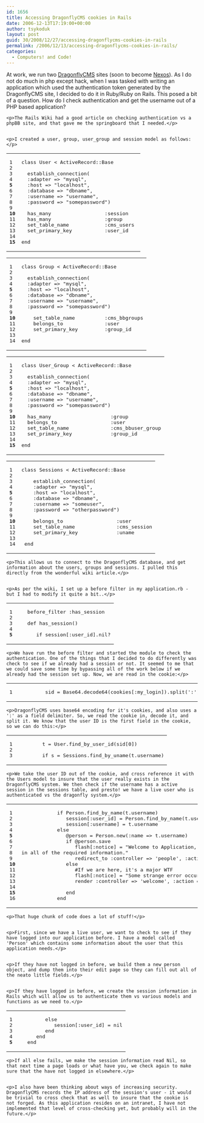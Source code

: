 ```yaml
---
id: 1656
title: Accessing DragonflyCMS cookies in Rails
date: 2006-12-13T17:19:00+00:00
author: tsykoduk
layout: post
guid: 30/2008/12/27/accessing-dragonflycms-cookies-in-rails
permalink: /2006/12/13/accessing-dragonflycms-cookies-in-rails/
categories:
  - Computers! and Code!
---
```

<p>At work, we run two <a href="">DragonflyCMS</a> sites (soon to become <a href="">Nexos</a>). As I do not do much in php except hack, when I was tasked with writing an application which used the authentication token generated by the DragonflyCMS site, I decided to do it in Ruby/Ruby on Rails. This posed a bit of a question. How do I check authentication and get the username out of a <span class="caps">PHP</span> based application?</p>


	<p>The Rails Wiki had a good article on checking authentication vs a phpBB site, and that gave me the springboard that I needed.</p>


	<p>I created a user, group, user_group and session model as follows:</p>


<table class="CodeRay"><tr>
  <td class="line_numbers" title="click to toggle" onclick="with (this.firstChild.style) { display = (display == '') ? 'none' : '' }"><pre>1<tt>
</tt>2<tt>
</tt>3<tt>
</tt>4<tt>
</tt><strong>5</strong><tt>
</tt>6<tt>
</tt>7<tt>
</tt>8<tt>
</tt>9<tt>
</tt><strong>10</strong><tt>
</tt>11<tt>
</tt>12<tt>
</tt>13<tt>
</tt>14<tt>
</tt><strong>15</strong><tt>
</tt></pre></td>
  <td class="code"><pre ondblclick="with (this.style) { overflow = (overflow == 'auto' || overflow == '') ? 'visible' : 'auto' }"><span class="r">class</span> <span class="cl">User</span> &lt; <span class="co">ActiveRecord</span>::<span class="co">Base</span><tt>
</tt><tt>
</tt>  establish_connection(<tt>
</tt>  <span class="sy">:adapter</span> =&gt; <span class="s"><span class="dl">&quot;</span><span class="k">mysql</span><span class="dl">&quot;</span></span>,<tt>
</tt>  <span class="sy">:host</span> =&gt; <span class="s"><span class="dl">&quot;</span><span class="k">localhost</span><span class="dl">&quot;</span></span>,<tt>
</tt>  <span class="sy">:database</span> =&gt; <span class="s"><span class="dl">&quot;</span><span class="k">dbname</span><span class="dl">&quot;</span></span>,<tt>
</tt>  <span class="sy">:username</span> =&gt; <span class="s"><span class="dl">&quot;</span><span class="k">username</span><span class="dl">&quot;</span></span>,<tt>
</tt>  <span class="sy">:password</span> =&gt; <span class="s"><span class="dl">&quot;</span><span class="k">somepassword</span><span class="dl">&quot;</span></span>)<tt>
</tt>  <tt>
</tt>  has_many                  <span class="sy">:session</span><tt>
</tt>  has_many                  <span class="sy">:group</span><tt>
</tt>  set_table_name            <span class="sy">:cms_users</span> <tt>
</tt>  set_primary_key           <span class="sy">:user_id</span><tt>
</tt><tt>
</tt><span class="r">end</span></pre></td>
</tr></table>


<table class="CodeRay"><tr>
  <td class="line_numbers" title="click to toggle" onclick="with (this.firstChild.style) { display = (display == '') ? 'none' : '' }"><pre>1<tt>
</tt>2<tt>
</tt>3<tt>
</tt>4<tt>
</tt><strong>5</strong><tt>
</tt>6<tt>
</tt>7<tt>
</tt>8<tt>
</tt>9<tt>
</tt><strong>10</strong><tt>
</tt>11<tt>
</tt>12<tt>
</tt>13<tt>
</tt>14<tt>
</tt></pre></td>
  <td class="code"><pre ondblclick="with (this.style) { overflow = (overflow == 'auto' || overflow == '') ? 'visible' : 'auto' }"><span class="r">class</span> <span class="cl">Group</span> &lt; <span class="co">ActiveRecord</span>::<span class="co">Base</span><tt>
</tt><tt>
</tt>  establish_connection(<tt>
</tt>  <span class="sy">:adapter</span> =&gt; <span class="s"><span class="dl">&quot;</span><span class="k">mysql</span><span class="dl">&quot;</span></span>,<tt>
</tt>  <span class="sy">:host</span> =&gt; <span class="s"><span class="dl">&quot;</span><span class="k">localhost</span><span class="dl">&quot;</span></span>,<tt>
</tt>  <span class="sy">:database</span> =&gt; <span class="s"><span class="dl">&quot;</span><span class="k">dbname</span><span class="dl">&quot;</span></span>,<tt>
</tt>  <span class="sy">:username</span> =&gt; <span class="s"><span class="dl">&quot;</span><span class="k">username</span><span class="dl">&quot;</span></span>,<tt>
</tt>  <span class="sy">:password</span> =&gt; <span class="s"><span class="dl">&quot;</span><span class="k">somepassword</span><span class="dl">&quot;</span></span>)<tt>
</tt>  <tt>
</tt>    set_table_name          <span class="sy">:cms_bbgroups</span><tt>
</tt>    belongs_to              <span class="sy">:user</span><tt>
</tt>    set_primary_key         <span class="sy">:group_id</span><tt>
</tt><tt>
</tt><span class="r">end</span></pre></td>
</tr></table>


<table class="CodeRay"><tr>
  <td class="line_numbers" title="click to toggle" onclick="with (this.firstChild.style) { display = (display == '') ? 'none' : '' }"><pre>1<tt>
</tt>2<tt>
</tt>3<tt>
</tt>4<tt>
</tt><strong>5</strong><tt>
</tt>6<tt>
</tt>7<tt>
</tt>8<tt>
</tt>9<tt>
</tt><strong>10</strong><tt>
</tt>11<tt>
</tt>12<tt>
</tt>13<tt>
</tt>14<tt>
</tt><strong>15</strong><tt>
</tt></pre></td>
  <td class="code"><pre ondblclick="with (this.style) { overflow = (overflow == 'auto' || overflow == '') ? 'visible' : 'auto' }"><span class="r">class</span> <span class="cl">User_Group</span> &lt; <span class="co">ActiveRecord</span>::<span class="co">Base</span><tt>
</tt><tt>
</tt>  establish_connection(<tt>
</tt>  <span class="sy">:adapter</span> =&gt; <span class="s"><span class="dl">&quot;</span><span class="k">mysql</span><span class="dl">&quot;</span></span>,<tt>
</tt>  <span class="sy">:host</span> =&gt; <span class="s"><span class="dl">&quot;</span><span class="k">localhost</span><span class="dl">&quot;</span></span>,<tt>
</tt>  <span class="sy">:database</span> =&gt; <span class="s"><span class="dl">&quot;</span><span class="k">dbname</span><span class="dl">&quot;</span></span>,<tt>
</tt>  <span class="sy">:username</span> =&gt; <span class="s"><span class="dl">&quot;</span><span class="k">username</span><span class="dl">&quot;</span></span>,<tt>
</tt>  <span class="sy">:password</span> =&gt; <span class="s"><span class="dl">&quot;</span><span class="k">somepassword</span><span class="dl">&quot;</span></span>)<tt>
</tt>  <tt>
</tt>  has_many                    <span class="sy">:group</span><tt>
</tt>  belongs_to                  <span class="sy">:user</span><tt>
</tt>  set_table_name              <span class="sy">:cms_bbuser_group</span><tt>
</tt>  set_primary_key             <span class="sy">:group_id</span><tt>
</tt><tt>
</tt><span class="r">end</span></pre></td>
</tr></table>


<table class="CodeRay"><tr>
  <td class="line_numbers" title="click to toggle" onclick="with (this.firstChild.style) { display = (display == '') ? 'none' : '' }"><pre>1<tt>
</tt>2<tt>
</tt>3<tt>
</tt>4<tt>
</tt><strong>5</strong><tt>
</tt>6<tt>
</tt>7<tt>
</tt>8<tt>
</tt>9<tt>
</tt><strong>10</strong><tt>
</tt>11<tt>
</tt>12<tt>
</tt>13<tt>
</tt>14<tt>
</tt></pre></td>
  <td class="code"><pre ondblclick="with (this.style) { overflow = (overflow == 'auto' || overflow == '') ? 'visible' : 'auto' }"><span class="r">class</span> <span class="cl">Sessions</span> &lt; <span class="co">ActiveRecord</span>::<span class="co">Base</span><tt>
</tt><tt>
</tt>    establish_connection(<tt>
</tt>    <span class="sy">:adapter</span> =&gt; <span class="s"><span class="dl">&quot;</span><span class="k">mysql</span><span class="dl">&quot;</span></span>,<tt>
</tt>    <span class="sy">:host</span> =&gt; <span class="s"><span class="dl">&quot;</span><span class="k">localhost</span><span class="dl">&quot;</span></span>,<tt>
</tt>    <span class="sy">:database</span> =&gt; <span class="s"><span class="dl">&quot;</span><span class="k">dbname</span><span class="dl">&quot;</span></span>,<tt>
</tt>    <span class="sy">:username</span> =&gt; <span class="s"><span class="dl">&quot;</span><span class="k">someuser</span><span class="dl">&quot;</span></span>,<tt>
</tt>    <span class="sy">:password</span> =&gt; <span class="s"><span class="dl">&quot;</span><span class="k">otherpassword</span><span class="dl">&quot;</span></span>)<tt>
</tt>    <tt>
</tt>    belongs_to                  <span class="sy">:user</span><tt>
</tt>    set_table_name              <span class="sy">:cms_session</span><tt>
</tt>    set_primary_key             <span class="sy">:uname</span><tt>
</tt>  <tt>
</tt> <span class="r">end</span></pre></td>
</tr></table>


	<p>This allows us to connect to the DragonflyCMS database, and get information about the users, groups and sessions. I pulled this directly from the wonderful wiki article.</p>


	<p>As per the wiki, I set up a before filter in my application.rb - but I had to modify it quite a bit..</p>


<table class="CodeRay"><tr>
  <td class="line_numbers" title="click to toggle" onclick="with (this.firstChild.style) { display = (display == '') ? 'none' : '' }"><pre>1<tt>
</tt>2<tt>
</tt>3<tt>
</tt>4<tt>
</tt><strong>5</strong><tt>
</tt></pre></td>
  <td class="code"><pre ondblclick="with (this.style) { overflow = (overflow == 'auto' || overflow == '') ? 'visible' : 'auto' }">   before_filter <span class="sy">:has_session</span><tt>
</tt><tt>
</tt>   <span class="r">def</span> <span class="fu">has_session</span>()<tt>
</tt><tt>
</tt>      <span class="r">if</span> session[<span class="sy">:user_id</span>].nil?<tt>
</tt></pre></td>
</tr></table>


	<p>We have run the before filter and started the module to check the authentication. One of the things that I decided to do differently was check to see if we already had a session or not. It seemed to me that we could save some time by bypassing all of the work below if we already had the session set up. Now, we are read in the cookie:</p>


<table class="CodeRay"><tr>
  <td class="line_numbers" title="click to toggle" onclick="with (this.firstChild.style) { display = (display == '') ? 'none' : '' }"><pre>1<tt>
</tt></pre></td>
  <td class="code"><pre ondblclick="with (this.style) { overflow = (overflow == 'auto' || overflow == '') ? 'visible' : 'auto' }">         sid = <span class="co">Base64</span>.decode64(cookies[<span class="sy">:my_login</span>]).split(<span class="s"><span class="dl">'</span><span class="k">:</span><span class="dl">'</span></span>)<tt>
</tt></pre></td>
</tr></table>


	<p>DragonflyCMS uses base64 encoding for it's cookies, and also uses a ':' as a field delimiter. So, we read the cookie in, decode it, and split it. We know that the user ID is the first field in the cookie, so we can do this:</p>


<table class="CodeRay"><tr>
  <td class="line_numbers" title="click to toggle" onclick="with (this.firstChild.style) { display = (display == '') ? 'none' : '' }"><pre>1<tt>
</tt>2<tt>
</tt>3<tt>
</tt></pre></td>
  <td class="code"><pre ondblclick="with (this.style) { overflow = (overflow == 'auto' || overflow == '') ? 'visible' : 'auto' }">        t = <span class="co">User</span>.find_by_user_id(sid[<span class="i">0</span>])<tt>
</tt><tt>
</tt>        <span class="r">if</span> s = <span class="co">Sessions</span>.find_by_uname(t.username)</pre></td>
</tr></table>


	<p>We take the user ID out of the cookie, and cross reference it with the Users model to insure that the user really exists in the DragonflyCMS system. We then check if the username has a active session in the sessions table, and presto! we have a live user who is authenticated vs the dragonfly system.</p>


<table class="CodeRay"><tr>
  <td class="line_numbers" title="click to toggle" onclick="with (this.firstChild.style) { display = (display == '') ? 'none' : '' }"><pre>1<tt>
</tt>2<tt>
</tt>3<tt>
</tt>4<tt>
</tt><strong>5</strong><tt>
</tt>6<tt>
</tt>7<tt>
</tt>8<tt>
</tt>9<tt>
</tt><strong>10</strong><tt>
</tt>11<tt>
</tt>12<tt>
</tt>13<tt>
</tt>14<tt>
</tt><strong>15</strong><tt>
</tt>16<tt>
</tt></pre></td>
  <td class="code"><pre ondblclick="with (this.style) { overflow = (overflow == 'auto' || overflow == '') ? 'visible' : 'auto' }">            <span class="r">if</span> <span class="co">Person</span>.find_by_name(t.username)<tt>
</tt>               session[<span class="sy">:user_id</span>] = <span class="co">Person</span>.find_by_name(t.username).id<tt>
</tt>               session[<span class="sy">:username</span>] = t.username<tt>
</tt>            <span class="r">else</span><tt>
</tt>               <span class="iv">@person</span> = <span class="co">Person</span>.new(<span class="sy">:name</span> =&gt; t.username)<tt>
</tt>               <span class="r">if</span> <span class="iv">@person</span>.save<tt>
</tt>                  flash[<span class="sy">:notice</span>] = <span class="s"><span class="dl">&quot;</span><span class="k">Welcome to Application, </span><span class="dl">&quot;</span></span> + <span class="iv">@person</span>.name + <span class="s"><span class="dl">&quot;</span><span class="k">! Please take the time to fill<tt>
</tt>in all of the required information.</span><span class="dl">&quot;</span></span><tt>
</tt>                  redirect_to <span class="sy">:controller</span> =&gt; <span class="s"><span class="dl">'</span><span class="k">people</span><span class="dl">'</span></span>, <span class="sy">:action</span> =&gt; <span class="s"><span class="dl">'</span><span class="k">edit</span><span class="dl">'</span></span>, <span class="sy">:id</span> =&gt; <span class="iv">@person</span>.id<tt>
</tt>               <span class="r">else</span><tt>
</tt>                  <span class="c">#If we are here, it's a major WTF</span><tt>
</tt>                  flash[<span class="sy">:notice</span>] = <span class="s"><span class="dl">&quot;</span><span class="k">Some strange error occured. Perhaps you had chocolate chips in your cookies?</span><span class="dl">&quot;</span></span><tt>
</tt>                  render <span class="sy">:controller</span> =&gt; <span class="s"><span class="dl">'</span><span class="k">welcome</span><span class="dl">'</span></span>, <span class="sy">:action</span> =&gt; <span class="s"><span class="dl">'</span><span class="k">index</span><span class="dl">'</span></span><tt>
</tt><tt>
</tt>               <span class="r">end</span><tt>
</tt>            <span class="r">end</span></pre></td>
</tr></table>


	<p>That huge chunk of code does a lot of stuff!</p>


	<p>First, since we have a live user, we want to check to see if they have logged into our application before. I have a model called 'Person' which contains some information about the user that this application needs.</p>


	<p>If they have not logged in before, we build them a new person object, and dump them into their edit page so they can fill out all of the neato little fields.</p>


	<p>If they have logged in before, we create the session information in Rails which will allow us to authenticate them vs various models and functions as we need to.</p>


<table class="CodeRay"><tr>
  <td class="line_numbers" title="click to toggle" onclick="with (this.firstChild.style) { display = (display == '') ? 'none' : '' }"><pre>1<tt>
</tt>2<tt>
</tt>3<tt>
</tt>4<tt>
</tt><strong>5</strong><tt>
</tt></pre></td>
  <td class="code"><pre ondblclick="with (this.style) { overflow = (overflow == 'auto' || overflow == '') ? 'visible' : 'auto' }">         <span class="r">else</span><tt>
</tt>            session[<span class="sy">:user_id</span>] = <span class="pc">nil</span><tt>
</tt>         <span class="r">end</span><tt>
</tt>      <span class="r">end</span><tt>
</tt>   <span class="r">end</span></pre></td>
</tr></table>


	<p>If all else fails, we make the session information read Nil, so that next time a page loads or what have you, we check again to make sure that the have not logged in elsewhere.</p>


	<p>I also have been thinking about ways of increasing security. DragonflyCMS records the IP address of the session's user - it would be trivial to cross check that as well to insure that the cookie is not forged. As this application resides on an intranet, I have not implemented that level of cross-checking yet, but probably will in the future.</p>